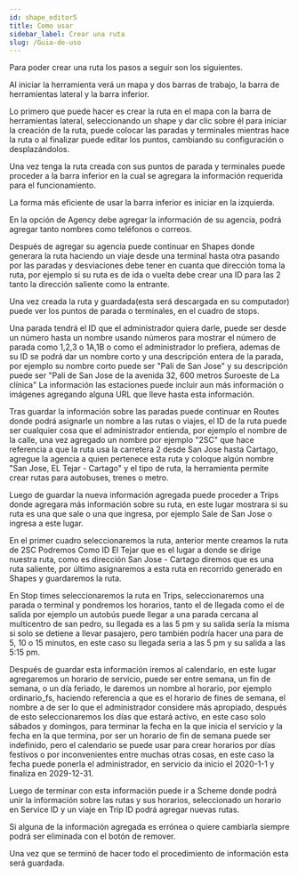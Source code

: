 ```yaml
---
id: shape_editor5
title: Como usar
sidebar_label: Crear una ruta
slug: /Guia-de-uso
---
```


Para poder crear una ruta los pasos a seguir son los siguientes.

Al iniciar la herramienta verá un mapa y dos barras de trabajo, la barra de herramientas lateral y la barra inferior.

Lo primero que puede hacer es crear la ruta en el mapa con la barra de herramientas lateral, seleccionando un shape y dar clic sobre él para iniciar la creación de la ruta, puede colocar las paradas y terminales mientras hace la ruta o al finalizar puede editar los puntos, cambiando su configuración o desplazándolos.

Una vez tenga la ruta creada con sus puntos de parada y terminales puede proceder a la barra inferior en la cual se agregara la información requerida para el funcionamiento.

La forma más eficiente de usar la barra inferior es iniciar en la izquierda.

En la opción de Agency debe agregar la información de su agencia, podrá agregar tanto nombres como teléfonos o correos.

Después de agregar su agencia puede continuar en Shapes donde generara la ruta haciendo un viaje desde una terminal hasta otra pasando por las paradas y desviaciones debe tener en cuanta que dirección toma la ruta, por ejemplo si su ruta es de ida o vuelta debe crear una ID para las 2 tanto la dirección saliente como la entrante.

Una vez creada la ruta y guardada(esta será descargada en su computador) puede ver los puntos de parada o terminales, en el cuadro de stops.

Una parada tendrá el ID que el administrador quiera darle, puede ser desde un número hasta un nombre
usando números para mostrar el número de parada como 1,2,3 o 1A,1B o como el administrador lo prefiera, ademas de su ID se podrá dar un nombre corto y una descripción entera de la parada, por ejemplo su nombre corto puede ser "Pali de San Jose" y su descripción puede ser "Pali de San Jose de la avenida 32, 600 metros Suroeste de La clínica" La información las estaciones puede incluir aun más información o imágenes agregando alguna URL que lleve hasta esta información.

Tras guardar la información sobre las paradas puede continuar en Routes donde podrá asignarle un nombre a las rutas o viajes, el ID de la ruta puede ser cualquier cosa que el administrador entienda, por ejemplo el nombre de la calle, una vez agregado un nombre por ejemplo "2SC" que hace referencia a que la ruta usa la carretera 2 desde San Jose hasta Cartago, agregue la agencia a quien pertenece esta ruta y coloque algún nombre "San Jose, EL Tejar - Cartago" y el tipo de ruta, la herramienta permite crear rutas para autobuses, trenes o metro.

Luego de guardar la nueva información agregada puede proceder a Trips donde agregara más información sobre su ruta, en este lugar mostrara si su ruta es una que sale o una que ingresa, por ejemplo Sale de San Jose o ingresa a este lugar.

En el primer cuadro seleccionaremos la ruta, anterior mente creamos la ruta de 2SC Podremos Como ID El Tejar que es el lugar a donde se dirige nuestra ruta, como es dirección San Jose - Cartago diremos que es una ruta saliente, por último asignaremos a esta ruta en recorrido generado en Shapes y guardaremos la ruta.

En Stop times seleccionaremos la ruta en Trips, seleccionaremos una parada o terminal y pondremos los horarios, tanto el de llegada como el de salida por ejemplo un autobús puede llegar a una parada cercana al multicentro de san pedro, su llegada es a las 5 pm y su salida sería la misma si solo se detiene a llevar pasajero, pero también podría hacer una para de 5, 10 o 15 minutos, en este caso su llegada seria a las 5 pm y su salida a las 5:15 pm.

Después de guardar esta información iremos al calendario, en este lugar agregaremos un horario de servicio, puede ser entre semana, un fin de semana, o un día feriado, le daremos un nombre al horario, por ejemplo ordinario_fs, haciendo referencia a que es el horario de fines de semana, el nombre a de ser lo que el administrador considere más apropiado, después de esto seleccionaremos los días que estará activo, en este caso solo sábados y domingos, para terminar la fecha en la que inicia el servicio y la fecha en la que termina, por ser un horario de fin de semana puede ser indefinido, pero el calendario se puede usar para crear horarios por días festivos o por inconvenientes entre muchas otras cosas, en este caso la fecha puede ponerla el administrador, en servicio da inicio el 2020-1-1 y finaliza en 2029-12-31.

Luego de terminar con esta información puede ir a Scheme donde podrá unir la información sobre las rutas y sus horarios, seleccionado un horario en Service ID y un viaje en Trip ID podrá agregar nuevas rutas.

Si alguna de la información agregada es errónea o quiere cambiarla siempre podrá ser eliminada con el botón de remover.

Una vez que se terminó de hacer todo el procedimiento de información esta será guardada.